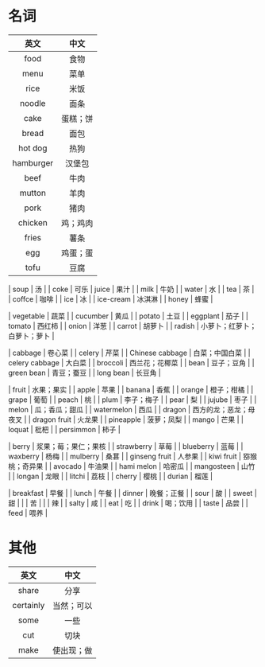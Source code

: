 # 名词
|英文|中文|
|:---:|:---:|
| food | 食物 |
| menu | 菜单 |
| rice | 米饭 |
| noodle | 面条 |
| cake | 蛋糕；饼 |
| bread | 面包 |
| hot dog | 热狗 |
| hamburger | 汉堡包 |
| beef | 牛肉 |
| mutton | 羊肉 |
| pork | 猪肉 |
| chicken | 鸡；鸡肉 |
| fries | 薯条 |
| egg | 鸡蛋；蛋 |
| tofu | 豆腐 |

| soup | 汤 |
| coke | 可乐
| juice | 果汁 | 
| milk | 牛奶 |
| water | 水 |
| tea | 茶 |
| coffce | 咖啡 |
| ice | 冰 |
| ice-cream | 冰淇淋 |
| honey | 蜂蜜 |

| vegetable | 蔬菜 |
| cucumber | 黄瓜 |
| potato | 土豆 |
| eggplant | 茄子 |
| tomato | 西红柿 |
| onion | 洋葱 |
| carrot | 胡萝卜 |
| radish | 小萝卜；红萝卜；白萝卜；萝卜 |

| cabbage | 卷心菜 |
| celery | 芹菜 |
| Chinese cabbage | 白菜；中国白菜 |
| celery cabbage | 大白菜 |
| broccoli | 西兰花；花椰菜 |
| bean | 豆子；豆角 |
| green bean | 青豆；蚕豆 |
| long bean | 长豆角 |

| fruit | 水果；果实 |
| apple | 苹果 |
| banana | 香蕉 |
| orange | 橙子；柑橘 |
| grape | 葡萄 |
| peach | 桃 |
| plum | 李子；梅子 |
| pear | 梨 |
| jujube | 枣子 |
| melon | 瓜；香瓜；甜瓜 |
| watermelon | 西瓜 |
| dragon | 西方的龙；恶龙；母夜叉 |
| dragon fruit | 火龙果 |
| pineapple | 菠萝；凤梨 |
| mango | 芒果 |
| loquat | 枇杷 |
| persimmon | 柿子 |

| berry | 浆果；莓；果仁；果核 |
| strawberry | 草莓 |
| blueberry | 蓝莓 |
| waxberry | 杨梅 |
| mulberry | 桑葚 |
| ginseng fruit | 人参果 |
| kiwi fruit | 猕猴桃；奇异果 |
| avocado | 牛油果 |
| hami melon | 哈密瓜 |
| mangosteen | 山竹 |
| longan | 龙眼 |
| litchi | 荔枝 |
| cherry | 樱桃 |
| durian | 榴莲 |

| breakfast | 早餐 |
| lunch | 午餐 |
| dinner | 晚餐；正餐 |
| sour | 酸 |
| sweet | 甜 |
|  | 苦 |
|  | 辣 |
| salty | 咸 |
| eat | 吃 |
| drink | 喝；饮用 |
| taste | 品尝 |
| feed | 喂养 |




# 其他
|英文|中文|
|:---:|:---:|
| share | 分享 |
| certainly | 当然；可以 |
| some | 一些 |
| cut | 切块 |
| make | 使出现；做 |

